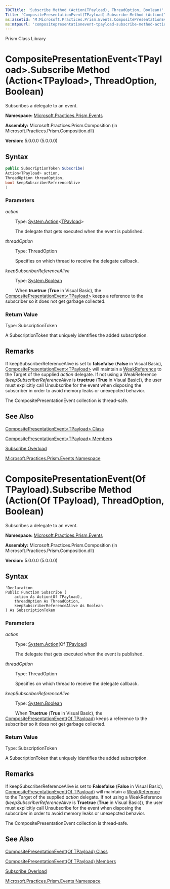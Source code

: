 ```yaml
---
TOCTitle: 'Subscribe Method (Action(TPayload), ThreadOption, Boolean)'
Title: 'CompositePresentationEvent(TPayload).Subscribe Method (Action(TPayload), ThreadOption, Boolean) (Microsoft.Practices.Prism.Events)'
ms:assetid: 'M:Microsoft.Practices.Prism.Events.CompositePresentationEvent\`1.Subscribe(System.Action{\`0},Microsoft.Practices.Prism.PubSubEvents.ThreadOption,System.Boolean)'
ms:mtpsurl: 'compositepresentationevent-tpayload-subscribe-method-action-tpayload-threadoption-boolean-mspp-events.md'
---
```


Prism Class Library

# CompositePresentationEvent&lt;TPayload&gt;.Subscribe Method (Action&lt;TPayload&gt;, ThreadOption, Boolean)

Subscribes a delegate to an event.

**Namespace:** [Microsoft.Practices.Prism.Events](mspp-events-namespace.md)

**Assembly:** Microsoft.Practices.Prism.Composition (in Microsoft.Practices.Prism.Composition.dll)

**Version:** 5.0.0.0 (5.0.0.0)

## Syntax

``` C#
public SubscriptionToken Subscribe(
Action<TPayload> action,
ThreadOption threadOption,
bool keepSubscriberReferenceAlive
) 
```


### Parameters

*action*

&nbsp;&nbsp;&nbsp;&nbsp;&nbsp;&nbsp;&nbsp;&nbsp;Type: [System.Action](http://msdn.microsoft.com/en-us/library/018hxwa8)&lt;[TPayload](compositepresentationevent-tpayload-class-mspp-events.md)&gt;
  
&nbsp;&nbsp;&nbsp;&nbsp;&nbsp;&nbsp;&nbsp;&nbsp;The delegate that gets executed when the event is published.

*threadOption*

&nbsp;&nbsp;&nbsp;&nbsp;&nbsp;&nbsp;&nbsp;&nbsp;Type: ThreadOption

&nbsp;&nbsp;&nbsp;&nbsp;&nbsp;&nbsp;&nbsp;&nbsp;Specifies on which thread to receive the delegate callback.

*keepSubscriberReferenceAlive*

&nbsp;&nbsp;&nbsp;&nbsp;&nbsp;&nbsp;&nbsp;&nbsp;Type: [System.Boolean](http://msdn.microsoft.com/en-us/library/a28wyd50)

&nbsp;&nbsp;&nbsp;&nbsp;&nbsp;&nbsp;&nbsp;&nbsp;When **truetrue** (**True** in Visual Basic), the [CompositePresentationEvent&lt;TPayload&gt;](compositepresentationevent-tpayload-class-mspp-events.md) keeps a reference to the subscriber so it does not get garbage collected.

### Return Value

Type: SubscriptionToken

A SubscriptionToken that uniquely identifies the added subscription.

## Remarks

If keepSubscriberReferenceAlive is set to **falsefalse** (**False** in Visual Basic), [CompositePresentationEvent&lt;TPayload&gt;](compositepresentationevent-tpayload-class-mspp-events.md) will maintain a [WeakReference](http://msdn.microsoft.com/en-us/library/hbh8w2zd) to the Target of the supplied *action* delegate. If not using a WeakReference (*keepSubscriberReferenceAlive* is **truetrue**  (**True** in Visual Basic)), the user must explicitly call Unsubscribe for the event when disposing the subscriber in order to avoid memory leaks or unexepcted behavior.

The CompositePresentationEvent collection is thread-safe.

## See Also

[CompositePresentationEvent&lt;TPayload&gt; Class](compositepresentationevent-tpayload-class-mspp-events.md)

[CompositePresentationEvent&lt;TPayload&gt; Members](compositepresentationevent-tpayload-members-mspp-events.md)

[Subscribe Overload](compositepresentationevent-tpayload-subscribe-method-mspp-events.md)

[Microsoft.Practices.Prism.Events Namespace](mspp-events-namespace.md)

# CompositePresentationEvent(Of TPayload).Subscribe Method (Action(Of TPayload), ThreadOption, Boolean)

Subscribes a delegate to an event.

**Namespace:** [Microsoft.Practices.Prism.Events](mspp-events-namespace.md)

**Assembly:** Microsoft.Practices.Prism.Composition (in Microsoft.Practices.Prism.Composition.dll)

**Version:** 5.0.0.0 (5.0.0.0)

## Syntax

``` VB 
'Declaration
Public Function Subscribe ( 
	action As Action(Of TPayload),
	threadOption As ThreadOption,
	keepSubscriberReferenceAlive As Boolean
) As SubscriptionToken
```


### Parameters

*action*    

&nbsp;&nbsp;&nbsp;&nbsp;&nbsp;&nbsp;&nbsp;&nbsp;Type: [System.Action](http://msdn.microsoft.com/en-us/library/018hxwa8)(Of [TPayload](compositepresentationevent-tpayload-class-mspp-events.md))

&nbsp;&nbsp;&nbsp;&nbsp;&nbsp;&nbsp;&nbsp;&nbsp;The delegate that gets executed when the event is published.

*threadOption*

&nbsp;&nbsp;&nbsp;&nbsp;&nbsp;&nbsp;&nbsp;&nbsp;Type: ThreadOption

&nbsp;&nbsp;&nbsp;&nbsp;&nbsp;&nbsp;&nbsp;&nbsp;Specifies on which thread to receive the delegate callback.

*keepSubscriberReferenceAlive*

&nbsp;&nbsp;&nbsp;&nbsp;&nbsp;&nbsp;&nbsp;&nbsp;Type: [System.Boolean](http://msdn.microsoft.com/en-us/library/a28wyd50)

&nbsp;&nbsp;&nbsp;&nbsp;&nbsp;&nbsp;&nbsp;&nbsp;When **Truetrue** (**True** in Visual Basic), the [CompositePresentationEvent(Of TPayload)](compositepresentationevent-tpayload-class-mspp-events.md) keeps a reference to the subscriber so it does not get garbage collected.

### Return Value

Type: SubscriptionToken

A SubscriptionToken that uniquely identifies the added subscription.

## Remarks

If keepSubscriberReferenceAlive is set to **Falsefalse** (**False** in Visual Basic), [CompositePresentationEvent(Of TPayload)](compositepresentationevent-tpayload-class-mspp-events.md) will maintain a [WeakReference](http://msdn.microsoft.com/en-us/library/hbh8w2zd) to the Target of the supplied *action* delegate. If not using a WeakReference (*keepSubscriberReferenceAlive* is **Truetrue**  (**True** in Visual Basic)), the user must explicitly call Unsubscribe for the event when disposing the subscriber in order to avoid memory leaks or unexepcted behavior.

The CompositePresentationEvent collection is thread-safe.

## See Also

[CompositePresentationEvent(Of TPayload) Class](compositepresentationevent-tpayload-class-mspp-events.md)

[CompositePresentationEvent(Of TPayload) Members](compositepresentationevent-tpayload-members-mspp-events.md)

[Subscribe Overload](compositepresentationevent-tpayload-subscribe-method-mspp-events.md)

[Microsoft.Practices.Prism.Events Namespace](mspp-events-namespace.md)